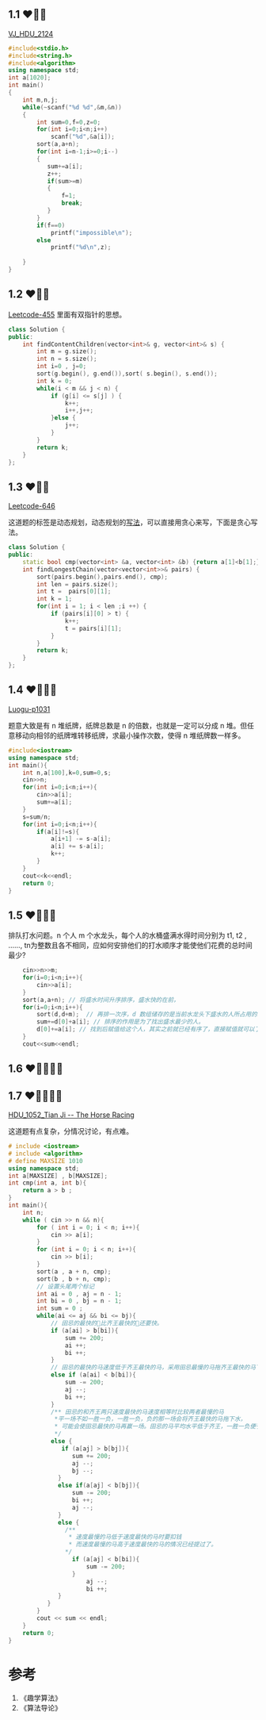## 1.1 ❤🧡💛

[VJ_HDU_2124](https://vjudge.net/problem/HDU-2124)

```cpp
#include<stdio.h>
#include<string.h>
#include<algorithm>
using namespace std;
int a[1020];
int main()
{
    int m,n,j;
    while(~scanf("%d %d",&m,&n))
    {
        int sum=0,f=0,z=0;
        for(int i=0;i<n;i++)
            scanf("%d",&a[i]);
        sort(a,a+n);
        for(int i=n-1;i>=0;i--)
        {
           sum+=a[i];
           z++;
           if(sum>=m)
           {
               f=1;
               break;
           }
        }
        if(f==0)
            printf("impossible\n");
        else
            printf("%d\n",z);
 
    }
}
```


## 1.2 ❤🧡💛
[Leetcode-455](https://leetcode-cn.com/problems/assign-cookies/description/)
里面有双指针的思想。

```cpp
class Solution {
public:
    int findContentChildren(vector<int>& g, vector<int>& s) {
        int m = g.size();
        int n = s.size();
        int i=0 , j=0;
        sort(g.begin(), g.end()),sort( s.begin(), s.end());
        int k = 0;
        while(i < m && j < n) {
            if (g[i] <= s[j] ) {
                k++;            
                i++,j++;
            }else {
                j++;
            }
        }
        return k;
    }
};
```

## 1.3 ❤🧡💛

[Leetcode-646](https://leetcode-cn.com/problems/maximum-length-of-pair-chain/)

这道题的标签是动态规划，动态规划的[写法](alg_lab_16.md#)，可以直接用贪心来写，下面是贪心写法。

```cpp
class Solution {
public:
    static bool cmp(vector<int> &a, vector<int> &b) {return a[1]<b[1];}
    int findLongestChain(vector<vector<int>>& pairs) {
        sort(pairs.begin(),pairs.end(), cmp);
        int len = pairs.size();
        int t =  pairs[0][1];
        int k = 1;
        for(int i = 1; i < len ;i ++) {
            if (pairs[i][0] > t) {
                k++;
                t = pairs[i][1];
            }
        }
        return k;
    }
};
```




## 1.4 ❤🧡💛💙

[Luogu-p1031](https://www.luogu.com.cn/problem/P1031)

题意大致是有 n 堆纸牌，纸牌总数是 n 的倍数，也就是一定可以分成 n 堆。但任意移动向相邻的纸牌堆转移纸牌，求最小操作次数，使得 n 堆纸牌数一样多。

```c++
#include<iostream>
using namespace std;
int main(){
	int n,a[100],k=0,sum=0,s;
	cin>>n;
	for(int i=0;i<n;i++){
		cin>>a[i];
		sum+=a[i];
	}
	s=sum/n;
	for(int i=0;i<n;i++){
		if(a[i]!=s){
			a[i+1] -= s-a[i];
			a[i] += s-a[i];
			k++;
		}
	}
	cout<<k<<endl;
	return 0;
}
```

## 1.5 ❤🧡💛💙

排队打水问题。n 个人 m 个水龙头，每个人的水桶盛满水得时间分别为 t1, t2 , ……, tn为整数且各不相同，应如何安排他们的打水顺序才能使他们花费的总时间最少?

```c++
	cin>>n>>m;
	for(i=0;i<n;i++){
		cin>>a[i];
	}
	sort(a,a+n); // 将盛水时间升序排序，盛水快的在前，
	for(i=0;i<n;i++){
		sort(d,d+m);  // 再排一次序，d 数组储存的是当前水龙头下盛水的人所占用的时间。
		sum+=d[0]+a[i]; // 排序的作用是为了找出盛水最少的人。
		d[0]+=a[i]; // 找到后赋值给这个人，其实之前就已经有序了，直接赋值就可以了。
	}
	cout<<sum<<endl;
```



## 1.6 ❤🧡💛💙💚

## 1.7 ❤🧡💛💙💚

[HDU_1052_Tian Ji -- The Horse Racing](http://acm.hdu.edu.cn/showproblem.php?pid=1052)

这道题有点复杂，分情况讨论，有点难。
```c++
# include <iostream>
# include <algorithm>
# define MAXSIZE 1010
using namespace std;
int a[MAXSIZE] , b[MAXSIZE];
int cmp(int a, int b){
    return a > b ;
}
int main(){
    int n;
    while ( cin >> n && n){
        for ( int i = 0; i < n; i++){
            cin >> a[i];
        }
        for (int i = 0; i < n; i++){
            cin >> b[i];
        }
        sort(a , a + n, cmp);
        sort(b , b + n, cmp);
        // 设置头尾两个标记
        int ai = 0 , aj = n - 1;
        int bi = 0 , bj = n - 1;
        int sum = 0 ;
        while(ai <= aj && bi <= bj){
            // 田忌的最快的🐎比齐王最快的🐎还要快。
            if (a[ai] > b[bi]){
                sum += 200;
                ai ++;
                bi ++;
            }
            // 田忌的最快的马速度低于齐王最快的马，采用田忌最慢的马拖齐王最快的马下水
            else if (a[ai] < b[bi]){
                sum -= 200;
                aj --;
                bi ++;
            } 
            /** 田忌的和齐王两只速度最快的马速度相等时比较两者最慢的马
             *平一场不如一胜一负，一胜一负，负的那一场会将齐王最快的马拖下水，
             * 可能会使田忌最快的马再赢一场。田忌的马平均水平低于齐王，一胜一负便于尽早结束比赛。
             */
            else {
               if (a[aj] > b[bj]){
                  sum += 200;
                  aj --;
                  bj --;
              }
              else if(a[aj] < b[bj]){
                  sum -= 200;
                  bi ++;
                  aj --;
              }
              else {
                /**
                 * 速度最慢的马低于速度最快的马时要扣钱
                 * 而速度最慢的马高于速度最快的马的情况已经提过了。
                */
                  if (a[aj] < b[bi]){
                      sum -= 200;
                  }
                      aj --;
                      bi ++;
              }
           }
        }
        cout << sum << endl;
    }
    return 0;
}
```



# 参考
1. 《趣学算法》
2. 《算法导论》
